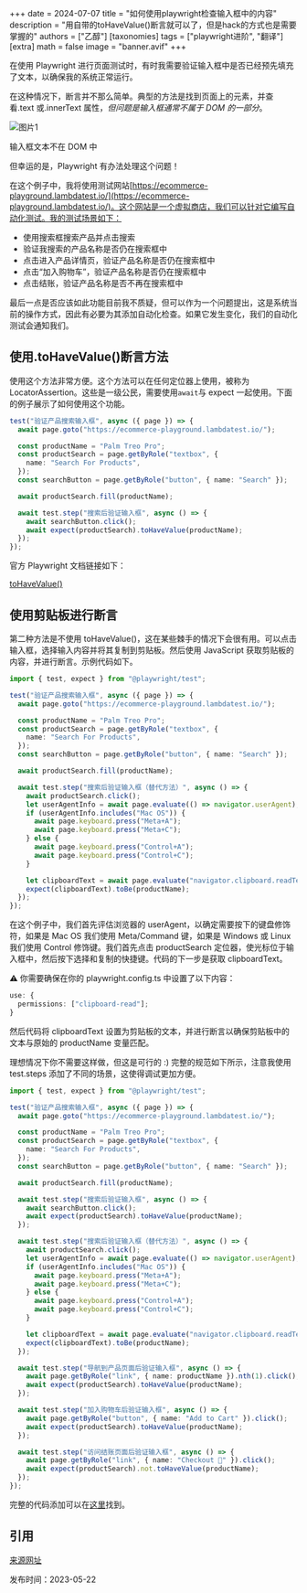 +++
date = 2024-07-07
title = "如何使用playwright检查输入框中的内容"
description = "用自带的toHaveValue()断言就可以了，但是hack的方式也是需要掌握的"
authors = ["乙醇"]
[taxonomies]
tags = ["playwright进阶", "翻译"]
[extra]
math = false
image = "banner.avif"
+++

在使用 Playwright 进行页面测试时，有时我需要验证输入框中是否已经预先填充了文本，以确保我的系统正常运行。

在这种情况下，断言并不那么简单。典型的方法是找到页面上的元素，并查看.text 或.innerText 属性，_但问题是输入框通常不属于 DOM 的一部分_。

![图片1](https://playwrightsolutions.com/content/images/2023/05/image-5.png)

输入框文本不在 DOM 中

但幸运的是，Playwright 有办法处理这个问题！

在这个例子中，我将使用测试网站[https://ecommerce-playground.lambdatest.io/](https://ecommerce-playground.lambdatest.io/)。这个网站是一个虚拟商店，我们可以针对它编写自动化测试。我的测试场景如下：

- 使用搜索框搜索产品并点击搜索
- 验证我搜索的产品名称是否仍在搜索框中
- 点击进入产品详情页，验证产品名称是否仍在搜索框中
- 点击“加入购物车”，验证产品名称是否仍在搜索框中
- 点击结账，验证产品名称是否不再在搜索框中

最后一点是否应该如此功能目前我不质疑，但可以作为一个问题提出，这是系统当前的操作方式，因此有必要为其添加自动化检查。如果它发生变化，我们的自动化测试会通知我们。

## 使用.toHaveValue()断言方法

使用这个方法非常方便。这个方法可以在任何定位器上使用，被称为 LocatorAssertion。这些是一级公民，需要使用`await`与 expect 一起使用。下面的例子展示了如何使用这个功能。

```typescript
test("验证产品搜索输入框", async ({ page }) => {
  await page.goto("https://ecommerce-playground.lambdatest.io/");

  const productName = "Palm Treo Pro";
  const productSearch = page.getByRole("textbox", {
    name: "Search For Products",
  });
  const searchButton = page.getByRole("button", { name: "Search" });

  await productSearch.fill(productName);

  await test.step("搜索后验证输入框", async () => {
    await searchButton.click();
    await expect(productSearch).toHaveValue(productName);
  });
});
```

官方 Playwright 文档链接如下：

[toHaveValue()](https://playwright.dev/docs/api/class-locatorassertions#locator-assertions-to-have-value)

## 使用剪贴板进行断言

第二种方法是不使用 toHaveValue()，这在某些棘手的情况下会很有用。可以点击输入框，选择输入内容并将其复制到剪贴板。然后使用 JavaScript 获取剪贴板的内容，并进行断言。示例代码如下。

```typescript
import { test, expect } from "@playwright/test";

test("验证产品搜索输入框", async ({ page }) => {
  await page.goto("https://ecommerce-playground.lambdatest.io/");

  const productName = "Palm Treo Pro";
  const productSearch = page.getByRole("textbox", {
    name: "Search For Products",
  });
  const searchButton = page.getByRole("button", { name: "Search" });

  await productSearch.fill(productName);

  await test.step("搜索后验证输入框（替代方法）", async () => {
    await productSearch.click();
    let userAgentInfo = await page.evaluate(() => navigator.userAgent);
    if (userAgentInfo.includes("Mac OS")) {
      await page.keyboard.press("Meta+A");
      await page.keyboard.press("Meta+C");
    } else {
      await page.keyboard.press("Control+A");
      await page.keyboard.press("Control+C");
    }

    let clipboardText = await page.evaluate("navigator.clipboard.readText()");
    expect(clipboardText).toBe(productName);
  });
});
```

在这个例子中，我们首先评估浏览器的 userAgent，以确定需要按下的键盘修饰符，如果是 Mac OS 我们使用 Meta/Command 键，如果是 Windows 或 Linux 我们使用 Control 修饰键。我们首先点击 productSearch 定位器，使光标位于输入框中，然后按下选择和复制的快捷键。代码的下一步是获取 clipboardText。

⚠️ 你需要确保在你的 playwright.config.ts 中设置了以下内容：

```typescript
use: {
  permissions: ["clipboard-read"];
}
```

然后代码将 clipboardText 设置为剪贴板的文本，并进行断言以确保剪贴板中的文本与原始的 productName 变量匹配。

理想情况下你不需要这样做，但这是可行的 :) 完整的规范如下所示，注意我使用 test.steps 添加了不同的场景，这使得调试更加方便。

```typescript
import { test, expect } from "@playwright/test";

test("验证产品搜索输入框", async ({ page }) => {
  await page.goto("https://ecommerce-playground.lambdatest.io/");

  const productName = "Palm Treo Pro";
  const productSearch = page.getByRole("textbox", {
    name: "Search For Products",
  });
  const searchButton = page.getByRole("button", { name: "Search" });

  await productSearch.fill(productName);

  await test.step("搜索后验证输入框", async () => {
    await searchButton.click();
    await expect(productSearch).toHaveValue(productName);
  });

  await test.step("搜索后验证输入框（替代方法）", async () => {
    await productSearch.click();
    let userAgentInfo = await page.evaluate(() => navigator.userAgent);
    if (userAgentInfo.includes("Mac OS")) {
      await page.keyboard.press("Meta+A");
      await page.keyboard.press("Meta+C");
    } else {
      await page.keyboard.press("Control+A");
      await page.keyboard.press("Control+C");
    }

    let clipboardText = await page.evaluate("navigator.clipboard.readText()");
    expect(clipboardText).toBe(productName);
  });

  await test.step("导航到产品页面后验证输入框", async () => {
    await page.getByRole("link", { name: productName }).nth(1).click();
    await expect(productSearch).toHaveValue(productName);
  });

  await test.step("加入购物车后验证输入框", async () => {
    await page.getByRole("button", { name: "Add to Cart" }).click();
    await expect(productSearch).toHaveValue(productName);
  });

  await test.step("访问结账页面后验证输入框", async () => {
    await page.getByRole("link", { name: "Checkout " }).click();
    await expect(productSearch).not.toHaveValue(productName);
  });
});
```

完整的代码添加可以在[这里](https://github.com/BMayhew/playwright-demo/pull/21)找到。

## 引用

[来源网址](https://playwrightsolutions.com/how-do-i-check-the-value-inside-an-input-field-with-playwright/)

发布时间：2023-05-22
